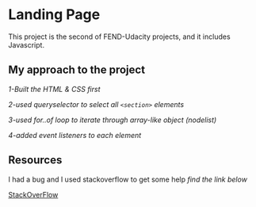 # Landing Page

This project is the second of FEND-Udacity projects, and it includes Javascript.

## My approach to the project

_1-Built the HTML & CSS first_

_2-used queryselector to select all `<section>` elements_

_3-used for..of loop to iterate through array-like object (nodelist)_

_4-added event listeners to each element_

## Resources

I had a bug and I used stackoverflow to get some help _find the link below_

[StackOverFlow](https://stackoverflow.com/questions/64221169/functions-fires-regardless-of-the-eventlisteners/64221353?noredirect=1#comment113564632_64221353)
